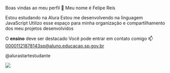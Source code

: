 Boas vindas ao meu perfil 🎱
Meu nome é Felipe Reis

Estou estudando na Alura
Estou me desenvolvendo na linguagem JavaScript
Utilizo esse espaço para minha organização e compartilhamento dos meu projetos desenvolvidos

O **ensino** deve ser destacado
Você pode entrar em contato comigo 📫
00001121878143sp@aluno.educacao.sp.gov.br

@alurastartestudante

![](https://media2.giphy.com/media/v1.Y2lkPTc5MGI3NjExcnlwMnY0b2wxbWh1cWlmaXR0MmMzZjQ5OWZyMHFydjRrc2N3anM3ZCZlcD12MV9pbnRlcm5hbF9naWZfYnlfaWQmY3Q9Zw/tHIRLHtNwxpjIFqPdV/giphy.webp)
